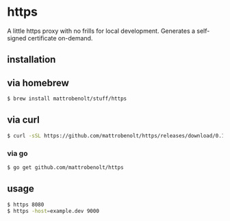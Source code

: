 # https

A little https proxy with no frills for local development. Generates a self-signed certificate on-demand.

## installation

## via homebrew

```bash
$ brew install mattrobenolt/stuff/https
```

## via curl

```bash
$ curl -sSL https://github.com/mattrobenolt/https/releases/download/0.1.0/https-darwin-amd64 > /usr/local/bin/https && chmod +x /usr/local/bin/https
```

### via go

```bash
$ go get github.com/mattrobenolt/https
```

## usage

```bash
$ https 8080
$ https -host=example.dev 9000
```
